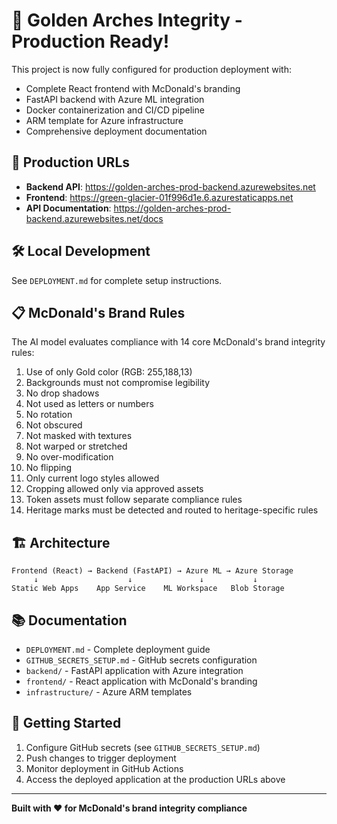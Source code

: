 # 🎉 Golden Arches Integrity - Production Ready!

This project is now fully configured for production deployment with:
- Complete React frontend with McDonald's branding
- FastAPI backend with Azure ML integration  
- Docker containerization and CI/CD pipeline
- ARM template for Azure infrastructure
- Comprehensive deployment documentation

## 🚀 Production URLs
- **Backend API**: https://golden-arches-prod-backend.azurewebsites.net
- **Frontend**: https://green-glacier-01f996d1e.6.azurestaticapps.net
- **API Documentation**: https://golden-arches-prod-backend.azurewebsites.net/docs

## 🛠️ Local Development
See `DEPLOYMENT.md` for complete setup instructions.

## 📋 McDonald's Brand Rules
The AI model evaluates compliance with 14 core McDonald's brand integrity rules:

1. Use of only Gold color (RGB: 255,188,13)
2. Backgrounds must not compromise legibility
3. No drop shadows
4. Not used as letters or numbers
5. No rotation
6. Not obscured
7. Not masked with textures
8. Not warped or stretched
9. No over-modification
10. No flipping
11. Only current logo styles allowed
12. Cropping allowed only via approved assets
13. Token assets must follow separate compliance rules
14. Heritage marks must be detected and routed to heritage-specific rules

## 🏗️ Architecture

```
Frontend (React) → Backend (FastAPI) → Azure ML → Azure Storage
     ↓                    ↓               ↓           ↓
Static Web Apps    App Service    ML Workspace   Blob Storage
```

## 📚 Documentation
- `DEPLOYMENT.md` - Complete deployment guide
- `GITHUB_SECRETS_SETUP.md` - GitHub secrets configuration
- `backend/` - FastAPI application with Azure integration
- `frontend/` - React application with McDonald's branding
- `infrastructure/` - Azure ARM templates

## 🎯 Getting Started

1. Configure GitHub secrets (see `GITHUB_SECRETS_SETUP.md`)
2. Push changes to trigger deployment
3. Monitor deployment in GitHub Actions
4. Access the deployed application at the production URLs above

---

**Built with ❤️ for McDonald's brand integrity compliance** 